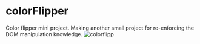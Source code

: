 # colorFlipper
Color flipper mini project. 
Making another small project for re-enforcing the DOM manipulation knowledge.
![colorflipp](https://user-images.githubusercontent.com/77589159/172369180-55288ed7-5dce-4bed-84f4-189655635ef9.gif)
